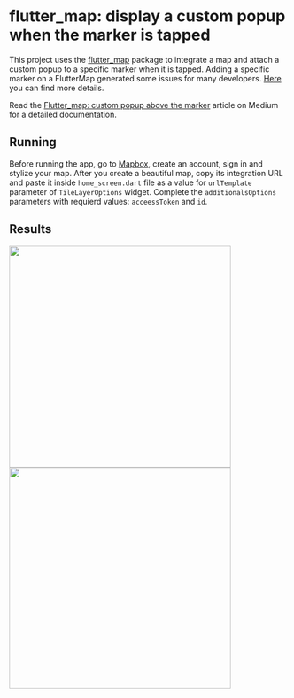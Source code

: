 # flutter_map: display a custom popup when the marker is tapped 



This project uses the [flutter_map](https://pub.dev/packages/flutter_map) package to integrate a map and attach a custom popup to a specific marker when it is tapped.
Adding a specific marker on a FlutterMap generated some issues for many developers. [Here](https://github.com/johnpryan/flutter_map/issues/354) you can find more details. 


Read the  [Flutter_map: custom popup above the marker](https://medium.com/p/732d26ef9bc7/edit) article on Medium for a detailed documentation. 

## Running

Before running the app, go to [Mapbox](https://www.mapbox.com/), create an account, sign in and stylize your map. After you create a beautiful map, copy its integration URL and paste it inside `home_screen.dart` file as a value for `urlTemplate` parameter of `TileLayerOptions` widget. Complete the `additionalsOptions` parameters with requierd values: `acceessToken` and `id`.

## Results

<p float="left">
  <img src="https://github.com/zipper-studios/custom_flutter_map/blob/master/assets/screenshoots/screenshoot2.png" width="400" />
  <img src="https://github.com/zipper-studios/custom_flutter_map/blob/master/assets/screenshoots/screenshoot1.png" width="400" /> 
</p>

